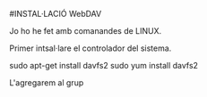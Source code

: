 #INSTAL·LACIÓ WebDAV 

Jo ho he fet amb comanandes de LINUX.

Primer intsal·lare el controlador del sistema. 

sudo apt-get install davfs2
sudo yum install davfs2

L'agregarem al grup 


